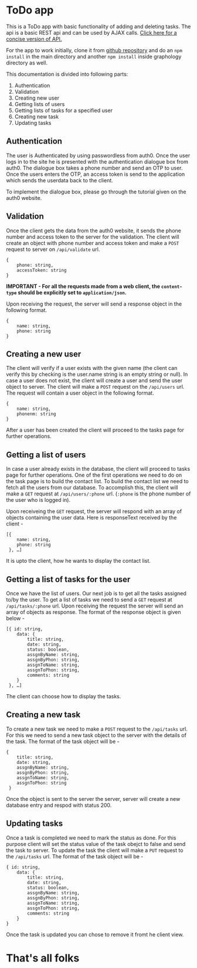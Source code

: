 # ToDo app

This is a ToDo app with basic functionality of adding and deleting tasks.
The api is a basic REST api and can be used by AJAX calls. [Click here for a concise version of API.](https://docs.google.com/spreadsheets/d/15pkfvS9Nc6Sg1x8vCqNCdvwCvts95EDI3ZHvJL12r4Q/view#gid=0)

For the app to work initially, clone it from [github repository](https://github.com/sankalp0o/todo-app-backend) and do an `npm install` in the main directory and another `npm install` inside graphology directory as well.

This documentation is divided into following parts:

1. Authentication
2. Validation
3. Creating new user
4. Getting lists of users
5. Getting lists of tasks for a specified user
6. Creating new task
7. Updating tasks


Authentication
---

The user is Authenticated by using passwordless from auth0. Once the user logs in to the site he is presented with the authentication dialogue box from auth0. The dialogue box takes a phone number and send an OTP to user. Once the users enters the OTP, an access token is send to the application which sends the userdata back to the client.

To implement the dialogue box, please go through the tutorial given on the auth0 website.


Validation
---

Once the client gets the data from the auth0 website, it sends the phone number and access token to the server for the validation. The client will create an object with phone number and access token and make a `POST` request to server on `/api/validate` url.

```
{
 	phone: string,
 	accessToken: string
}
```
**IMPORTANT - For all the requests made from a web client, the `content-type` should be explicitly set to `application/json`.**


Upon receiving the request, the server will send a response object in the following format.
```
{
	name: string,
	phone: string
}
```


Creating a new user
---

The client will verify if a user exists with the given name (the client can verify this by checking is the user.name string is an empty string or null). In case a user does not exist, the client will create a user and send the user object to server. The client will make a `POST` request on the `/api/users` url. The request will contain a user object in the following format. 
```
{
	name: string,
	phonenm: string
}
```
After a user has been created the client will proceed to the tasks page for further operations.


Getting a list of users
---

In case a user already exists in the database, the client will proceed to tasks page for further operations. 
One of the first operations we need to do on the task page is to build the contact list. To build the contact list we need to fetch all the users from our database. To accomplish this, the client will make a `GET` request at `/api/users/:phone` url. (`:phone` is the phone number of the user who is logged in).

Upon receiveing the `GET` request, the server will respond with an array of objects containing the user data.
Here is responseText received by the client - 
```
[{
 	name: string,
 	phone: string
 }, …]
```
It is upto the client, how he wants to display the contact list.


Getting a list of tasks for the user
---

Once we have the list of users. Our next job is to get all the tasks assigned to/by the user. 
To get a list of tasks we need to send a `GET` request at `/api/tasks/:phone` url. Upon receiving the request the server will send an array of objects as response. The format of the response object is given below -

```
[{ id: string, 
	data: {
        title: string,
        date: string,
        status: boolean,
        assgnByName: string,
        assgnByPhon: string,
        assgnToName: string,
        assgnToPhon: string,
        comments: string
    }
 }, …]
```

The client can choose how to display the tasks.


Creating a new task
---

To create a new task we need to make a `POST` request to the `/api/tasks` url. For this we need to send a new task object to the server with the details of the task. The format of the task object will be - 
```
{
	title: string,
	date: string,
	assgnByName: string,
	assgnByPhon: string,
	assgnToName: string,
	assgnToPhon: string
 }
```
Once the object is sent to the server the server, server will create a new database entry and respod with status 200.


Updating tasks
---

Once a task is completed we need to mark the status as done. For this purpose client will set the status value of the task obejct to false and send the task to server.  To update the task the client will make a `PUT` request to the `/api/tasks` url. The format of the task object will be - 
```
{ id: string, 
	data: {
        title: string,
        date: string,
        status: boolean,
        assgnByName: string,
        assgnByPhon: string,
        assgnToName: string,
        assgnToPhon: string,
        comments: string
    }
}
```
Once the task is updated you can chose to remove it fromt he client view.

# That's all folks
